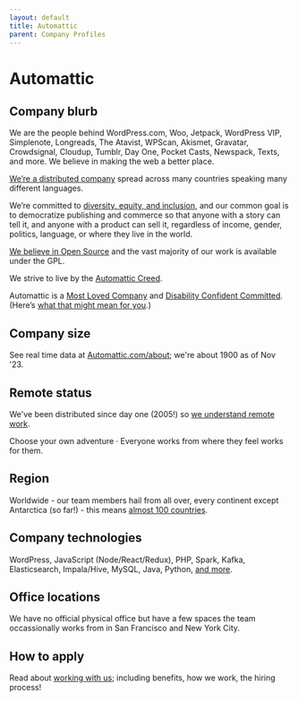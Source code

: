 ```yaml
---
layout: default
title: Automattic
parent: Company Profiles
---
```


# Automattic

## Company blurb

We are the people behind WordPress.com, Woo, Jetpack, WordPress VIP, Simplenote, Longreads, The Atavist, WPScan, Akismet, Gravatar, Crowdsignal, Cloudup, Tumblr, Day One, Pocket Casts, Newspack, Texts, and more. We believe in making the web a better place.

[We’re a distributed company](https://distributed.blog/) spread across many countries speaking many different languages. 

We’re committed to [diversity, equity, and inclusion](https://automattic.com/diversity-and-inclusion/), and our common goal is to democratize publishing and commerce so that anyone with a story can tell it, and anyone with a product can sell it, regardless of income, gender, politics, language, or where they live in the world.

[We believe in Open Source](https://github.com/Automattic) and the vast majority of our work is available under the GPL.

We strive to live by the [Automattic Creed](https://automattic.com/creed/).

Automattic is a [Most Loved Company](https://mostlovedworkplace.com/companies/automattic-inc/) and [Disability Confident Committed](https://disabilityconfident.campaign.gov.uk/). (Here’s [what that might mean for you](https://happinessengineer.blog/2022/09/08/happiness-for-everyone-working-with-a-disability-at-automattic/).)

## Company size

See real time data at [Automattic.com/about](https://automattic.com/about/); we're about 1900 as of Nov '23.

## Remote status

We've been distributed since day one (2005!) so [we understand remote work](https://automattic.com/work-with-us/).

Choose your own adventure · Everyone works from where they feel works for them.

## Region

Worldwide - our team members hail from all over, every continent except Antarctica (so far!) - this means [almost 100 countries](https://automattic.com/map/).

## Company technologies

WordPress, JavaScript (Node/React/Redux), PHP, Spark, Kafka, Elasticsearch, Impala/Hive, MySQL, Java, Python, [and more](https://github.com/automattic).

## Office locations

We have no official physical office but have a few spaces the team occassionally works from in San Francisco and New York City.

## How to apply

Read about [working with us](https://automattic.com/work-with-us/); including benefits, how we work, the hiring process!
